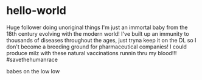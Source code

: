 # hello-world
Huge follower doing unoriginal things
I'm just an immortal baby from the 18th century evolving with the modern world! I've built up an immunity to thousands of diseases throughout the ages, just tryna keep it on the DL so I don't become a breeding ground for pharmaceutical companies! I could produce milz with these natural vaccinations runnin thru my blood!!! #savethehumanrace



babes on the low low

